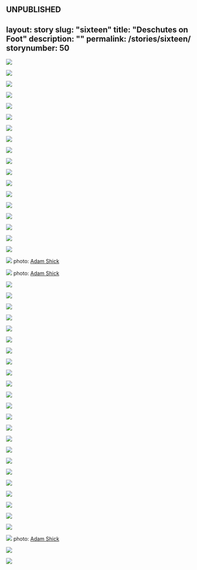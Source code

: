 UNPUBLISHED
---
layout: story
slug: "sixteen"
title:  "Deschutes on Foot"
description: ""
permalink: /stories/sixteen/
storynumber: 50
---

![](/images/{{page.slug}}/4792.jpg)

![](/images/{{page.slug}}/4211.jpg)

![](/images/{{page.slug}}/4224.jpg)

![](/images/{{page.slug}}/4260.jpg)

![](/images/{{page.slug}}/4292.jpg)

![](/images/{{page.slug}}/4297.jpg)

![](/images/{{page.slug}}/4300.jpg)

![](/images/{{page.slug}}/4313.jpg)

![](/images/{{page.slug}}/4319.jpg)

![](/images/{{page.slug}}/4326.jpg)

![](/images/{{page.slug}}/4327.jpg)

![](/images/{{page.slug}}/4346.jpg)

![](/images/{{page.slug}}/4370.jpg)

![](/images/{{page.slug}}/4381.jpg)

![](/images/{{page.slug}}/4386.jpg)

![](/images/{{page.slug}}/4387.jpg)

![](/images/{{page.slug}}/4388.jpg)

![](/images/{{page.slug}}/4399.jpg)

![](/images/{{page.slug}}/4417.jpg)
photo: <a href="http://instagram.com/adamfshick">Adam Shick</a>

![](/images/{{page.slug}}/4421.jpg)
photo: <a href="http://instagram.com/adamfshick">Adam Shick</a>

![](/images/{{page.slug}}/4434.jpg)

![](/images/{{page.slug}}/4496.jpg)

![](/images/{{page.slug}}/4530.jpg)

![](/images/{{page.slug}}/4540.jpg)

![](/images/{{page.slug}}/4545.jpg)

![](/images/{{page.slug}}/4572.jpg)

![](/images/{{page.slug}}/4578.jpg)

![](/images/{{page.slug}}/4581.jpg)

![](/images/{{page.slug}}/4597.jpg)

![](/images/{{page.slug}}/4609.jpg)

![](/images/{{page.slug}}/4632.jpg)

![](/images/{{page.slug}}/4644.jpg)

![](/images/{{page.slug}}/4647.jpg)

![](/images/{{page.slug}}/4653.jpg)

![](/images/{{page.slug}}/4665.jpg)

![](/images/{{page.slug}}/4685.jpg)

![](/images/{{page.slug}}/4670.jpg)

![](/images/{{page.slug}}/4703.jpg)

![](/images/{{page.slug}}/4692.jpg)

![](/images/{{page.slug}}/4728.jpg)

![](/images/{{page.slug}}/4735.jpg)

![](/images/{{page.slug}}/4753.jpg)

![](/images/{{page.slug}}/4767.jpg)

![](/images/{{page.slug}}/4787.jpg)
photo: <a href="http://instagram.com/adamfshick">Adam Shick</a>

![](/images/{{page.slug}}/4800.jpg)

![](/images/{{page.slug}}/4806.jpg)
